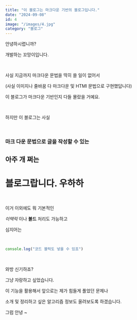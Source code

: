```yaml
---
title: "이 블로그는 마크다운 기반의 블로그입니다."
date: "2024-09-08"
id: 4
image: "/images/4.jpg"
category: "블로그"
---
```


안녕하시렵니까?

개발하는 꼬망이입니다.

<br/>

사실 지금까지 마크다운 문법을 딱히 쓸 일이 없어서

(사실 이미지나 줄바꿈 다 마크다운 및 HTMl 문법으로 구현했답니다)

이 블로그가 마크다운 기반인지 다들 몰랐을 거예요.

<br/>

하지만 이 블로그는 사실

<br/>

### 마크 다운 문법으로 글을 작성할 수 있는

## 아주 개 쩌는

# 블로그랍니다. 우하하

<br/>

이거 이외에도 뭐 기본적인

_이택릭_ 이나 **볼드** 처리도 가능하고

심지어는

<br/>

```javascript
console.log("코드 블럭도 넣을 수 있죠")
```

<br/>

와방 신기하죠?

그냥 자랑하고 싶었습니다.

이 기능을 활용해서 앞으로는 제가 힘들게 풀었던 문제나

소개 및 정리하고 싶은 알고리즘 정보도 올려보도록 하겠습니다.

그럼 안녕 ~